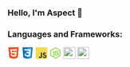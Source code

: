 ### Hello, I'm Aspect 👋
<div>
  <h3>Languages and Frameworks:</h3>
  <img src="https://raw.githubusercontent.com/devicons/devicon/master/icons/html5/html5-original.svg" width="24" height="24">
  <img src="https://raw.githubusercontent.com/devicons/devicon/master/icons/css3/css3-original.svg" width="24" height="24">
  <img src="https://raw.githubusercontent.com/devicons/devicon/master/icons/javascript/javascript-original.svg" width="24" height="24">
  <img src="https://raw.githubusercontent.com/devicons/devicon/master/icons/nodejs/nodejs-original.svg" width="24" height="24">
  <img src="https://svgshare.com/i/Waw.svg" width="24" height="24">
  <img src="https://upload.wikimedia.org/wikipedia/commons/thumb/3/35/Tux.svg/1200px-Tux.svg.png" width="24" height="24">
</div>

